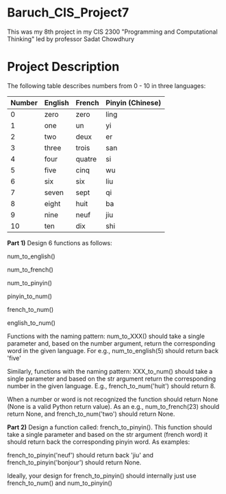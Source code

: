 # Baruch_CIS_Project7
This was my 8th project in my CIS 2300 "Programming and Computational Thinking" led by professor Sadat Chowdhury

# Project Description

The following table describes numbers from 0 - 10 in three languages:

| Number | English | French | Pinyin (Chinese) | 
|--------|---------|--------|------------------|
| 0      | zero    | zero   | ling             |
| 1      | one     | un     | yi               |
| 2      | two     | deux   | er               |
| 3      | three   | trois  | san              |
| 4      | four    | quatre | si               |
| 5      | five    | cinq   | wu               |
| 6      | six     | six    | liu              |
| 7      | seven   | sept   | qi               |
| 8      | eight   | huit   | ba               |
| 9      | nine    | neuf   | jiu              |
| 10     | ten     | dix    | shi              |

__Part 1)__  Design 6 functions as follows:

num_to_english()

num_to_french()

num_to_pinyin()


pinyin_to_num()

french_to_num()

english_to_num()


Functions with the naming pattern: num_to_XXX() should take a single parameter and, based on the number argument, return the corresponding word in the given language. For e.g., num_to_english(5) should return back 'five'

Similarly, functions with the naming pattern: XXX_to_num() should take a single parameter and based on the str argument return the corresponding number in the given language. E.g., french_to_num('huit') should return 8.

When a number or word is not recognized the function should return None (None is a valid Python return value). As an e.g., num_to_french(23) should return None, and french_to_num('two') should return None.

__Part 2)__
Design a function called: french_to_pinyin(). This function should take a single parameter and based on the str argument (french word) it should return back the corresponding pinyin word. As examples:

french_to_pinyin('neuf') should return back 'jiu' and french_to_pinyin('bonjour') should return None.

Ideally, your design for french_to_pinyin() should internally just use french_to_num() and num_to_pinyin()
